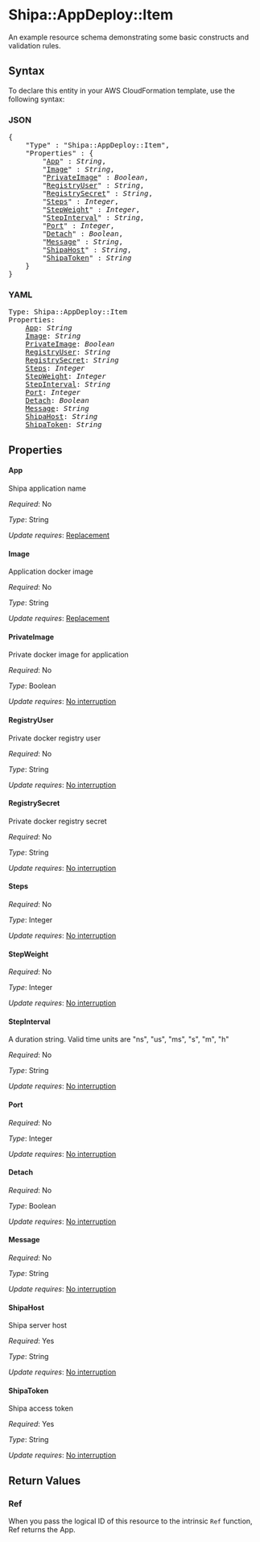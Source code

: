 # Shipa::AppDeploy::Item

An example resource schema demonstrating some basic constructs and validation rules.

## Syntax

To declare this entity in your AWS CloudFormation template, use the following syntax:

### JSON

<pre>
{
    "Type" : "Shipa::AppDeploy::Item",
    "Properties" : {
        "<a href="#app" title="App">App</a>" : <i>String</i>,
        "<a href="#image" title="Image">Image</a>" : <i>String</i>,
        "<a href="#privateimage" title="PrivateImage">PrivateImage</a>" : <i>Boolean</i>,
        "<a href="#registryuser" title="RegistryUser">RegistryUser</a>" : <i>String</i>,
        "<a href="#registrysecret" title="RegistrySecret">RegistrySecret</a>" : <i>String</i>,
        "<a href="#steps" title="Steps">Steps</a>" : <i>Integer</i>,
        "<a href="#stepweight" title="StepWeight">StepWeight</a>" : <i>Integer</i>,
        "<a href="#stepinterval" title="StepInterval">StepInterval</a>" : <i>String</i>,
        "<a href="#port" title="Port">Port</a>" : <i>Integer</i>,
        "<a href="#detach" title="Detach">Detach</a>" : <i>Boolean</i>,
        "<a href="#message" title="Message">Message</a>" : <i>String</i>,
        "<a href="#shipahost" title="ShipaHost">ShipaHost</a>" : <i>String</i>,
        "<a href="#shipatoken" title="ShipaToken">ShipaToken</a>" : <i>String</i>
    }
}
</pre>

### YAML

<pre>
Type: Shipa::AppDeploy::Item
Properties:
    <a href="#app" title="App">App</a>: <i>String</i>
    <a href="#image" title="Image">Image</a>: <i>String</i>
    <a href="#privateimage" title="PrivateImage">PrivateImage</a>: <i>Boolean</i>
    <a href="#registryuser" title="RegistryUser">RegistryUser</a>: <i>String</i>
    <a href="#registrysecret" title="RegistrySecret">RegistrySecret</a>: <i>String</i>
    <a href="#steps" title="Steps">Steps</a>: <i>Integer</i>
    <a href="#stepweight" title="StepWeight">StepWeight</a>: <i>Integer</i>
    <a href="#stepinterval" title="StepInterval">StepInterval</a>: <i>String</i>
    <a href="#port" title="Port">Port</a>: <i>Integer</i>
    <a href="#detach" title="Detach">Detach</a>: <i>Boolean</i>
    <a href="#message" title="Message">Message</a>: <i>String</i>
    <a href="#shipahost" title="ShipaHost">ShipaHost</a>: <i>String</i>
    <a href="#shipatoken" title="ShipaToken">ShipaToken</a>: <i>String</i>
</pre>

## Properties

#### App

Shipa application name

_Required_: No

_Type_: String

_Update requires_: [Replacement](https://docs.aws.amazon.com/AWSCloudFormation/latest/UserGuide/using-cfn-updating-stacks-update-behaviors.html#update-replacement)

#### Image

Application docker image

_Required_: No

_Type_: String

_Update requires_: [Replacement](https://docs.aws.amazon.com/AWSCloudFormation/latest/UserGuide/using-cfn-updating-stacks-update-behaviors.html#update-replacement)

#### PrivateImage

Private docker image for application

_Required_: No

_Type_: Boolean

_Update requires_: [No interruption](https://docs.aws.amazon.com/AWSCloudFormation/latest/UserGuide/using-cfn-updating-stacks-update-behaviors.html#update-no-interrupt)

#### RegistryUser

Private docker registry user

_Required_: No

_Type_: String

_Update requires_: [No interruption](https://docs.aws.amazon.com/AWSCloudFormation/latest/UserGuide/using-cfn-updating-stacks-update-behaviors.html#update-no-interrupt)

#### RegistrySecret

Private docker registry secret

_Required_: No

_Type_: String

_Update requires_: [No interruption](https://docs.aws.amazon.com/AWSCloudFormation/latest/UserGuide/using-cfn-updating-stacks-update-behaviors.html#update-no-interrupt)

#### Steps

_Required_: No

_Type_: Integer

_Update requires_: [No interruption](https://docs.aws.amazon.com/AWSCloudFormation/latest/UserGuide/using-cfn-updating-stacks-update-behaviors.html#update-no-interrupt)

#### StepWeight

_Required_: No

_Type_: Integer

_Update requires_: [No interruption](https://docs.aws.amazon.com/AWSCloudFormation/latest/UserGuide/using-cfn-updating-stacks-update-behaviors.html#update-no-interrupt)

#### StepInterval

A duration string. Valid time units are "ns", "us", "ms", "s", "m", "h"

_Required_: No

_Type_: String

_Update requires_: [No interruption](https://docs.aws.amazon.com/AWSCloudFormation/latest/UserGuide/using-cfn-updating-stacks-update-behaviors.html#update-no-interrupt)

#### Port

_Required_: No

_Type_: Integer

_Update requires_: [No interruption](https://docs.aws.amazon.com/AWSCloudFormation/latest/UserGuide/using-cfn-updating-stacks-update-behaviors.html#update-no-interrupt)

#### Detach

_Required_: No

_Type_: Boolean

_Update requires_: [No interruption](https://docs.aws.amazon.com/AWSCloudFormation/latest/UserGuide/using-cfn-updating-stacks-update-behaviors.html#update-no-interrupt)

#### Message

_Required_: No

_Type_: String

_Update requires_: [No interruption](https://docs.aws.amazon.com/AWSCloudFormation/latest/UserGuide/using-cfn-updating-stacks-update-behaviors.html#update-no-interrupt)

#### ShipaHost

Shipa server host

_Required_: Yes

_Type_: String

_Update requires_: [No interruption](https://docs.aws.amazon.com/AWSCloudFormation/latest/UserGuide/using-cfn-updating-stacks-update-behaviors.html#update-no-interrupt)

#### ShipaToken

Shipa access token

_Required_: Yes

_Type_: String

_Update requires_: [No interruption](https://docs.aws.amazon.com/AWSCloudFormation/latest/UserGuide/using-cfn-updating-stacks-update-behaviors.html#update-no-interrupt)

## Return Values

### Ref

When you pass the logical ID of this resource to the intrinsic `Ref` function, Ref returns the App.
